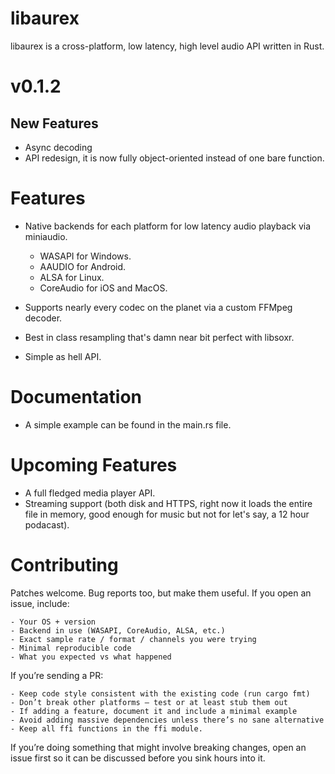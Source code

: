 # libaurex
libaurex is a cross-platform, low latency, high level audio API written in Rust.

# v0.1.2
## New Features
- Async decoding 
- API redesign, it is now fully object-oriented instead of one bare function.

# Features
- Native backends for each platform for low latency audio playback via miniaudio.
    - WASAPI for Windows.
    - AAUDIO for Android.
    - ALSA for Linux.
    - CoreAudio for iOS and MacOS.

- Supports nearly every codec on the planet via a custom FFMpeg decoder.
- Best in class resampling that's damn near bit perfect with libsoxr.
- Simple as hell API.

# Documentation
- A simple example can be found in the main.rs file.

# Upcoming Features
- A full fledged media player API.
- Streaming support (both disk and HTTPS, right now it loads the entire file in memory, good enough for music but not for let's say, a 12 hour podacast).

# Contributing
Patches welcome. Bug reports too, but make them useful.
If you open an issue, include:
    
    - Your OS + version
    - Backend in use (WASAPI, CoreAudio, ALSA, etc.)
    - Exact sample rate / format / channels you were trying
    - Minimal reproducible code
    - What you expected vs what happened

If you’re sending a PR:

    - Keep code style consistent with the existing code (run cargo fmt)
    - Don’t break other platforms — test or at least stub them out
    - If adding a feature, document it and include a minimal example
    - Avoid adding massive dependencies unless there’s no sane alternative
    - Keep all ffi functions in the ffi module.

If you’re doing something that might involve breaking changes, open an issue first so it can be discussed before you sink hours into it.